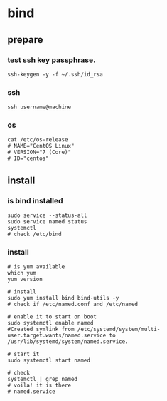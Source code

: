 # bind

## prepare

### test ssh key passphrase.

```
ssh-keygen -y -f ~/.ssh/id_rsa
```

### ssh

```
ssh username@machine
```

### os 

```
cat /etc/os-release
# NAME="CentOS Linux"
# VERSION="7 (Core)"
# ID="centos"
```

## install

### is bind installed

```
sudo service --status-all
sudo service named status
systemctl
# check /etc/bind
```

### install

```
# is yum available
which yum
yum version

# install
sudo yum install bind bind-utils -y
# check if /etc/named.conf and /etc/named

# enable it to start on boot
sudo systemctl enable named
#Created symlink from /etc/systemd/system/multi-user.target.wants/named.service to /usr/lib/systemd/system/named.service.

# start it
sudo systemctl start named

# check
systemctl | grep named
# voila! it is there
# named.service
```
